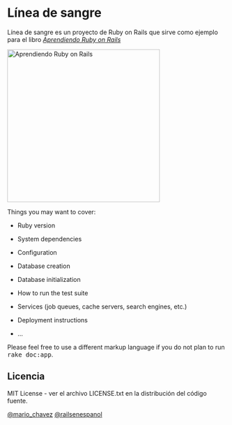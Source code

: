 # Línea de sangre

Línea de sangre es un proyecto de Ruby on Rails que sirve como ejemplo para el libro [*Aprendiendo Ruby on Rails*](http://www.railsenespanol.co)

<img src="https://cloud.githubusercontent.com/assets/59967/6759115/408f1030-cf03-11e4-87e7-490b570bbaf8.jpg" align="center" width="350" alt="Aprendiendo Ruby on Rails" >

Things you may want to cover:

* Ruby version

* System dependencies

* Configuration

* Database creation

* Database initialization

* How to run the test suite

* Services (job queues, cache servers, search engines, etc.)

* Deployment instructions

* ...


Please feel free to use a different markup language if you do not plan to run
<tt>rake doc:app</tt>.

## Licencia

MIT License - ver el archivo LICENSE.txt en la distribución del código fuente.

[@mario_chavez](http://twitter.com/mario_chavez)
[@railsenespanol](http://twitter.com/railsenespanol)
